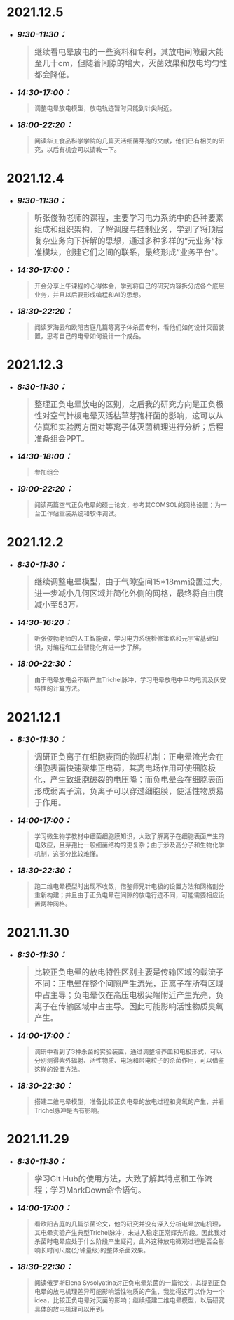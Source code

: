 # 2021.12.5
* <font size=4>__*9:30-11:30：*__</font>
    > <font size=4>继续看电晕放电的一些资料和专利，其放电间隙最大能至几十cm，但随着间隙的增大，灭菌效果和放电均匀性都会降低。</font>
* <font size=4>__*14:30-17:00：*__</font>
    > 调整电晕放电模型，放电轨迹暂时只能到针尖附近。
* <font size=4>__*18:00-22:20：*__</font>
    > 阅读华工食品科学学院的几篇灭活细菌芽孢的文献，他们已有相关的研究，以后有机会可以请教一下。

# 2021.12.4
* <font size=4>__*9:30-11:30：*__</font>
    > <font size=4>听张俊勃老师的课程，主要学习电力系统中的各种要素组成和组织架构，了解调度与控制业务，学到了将顶层复杂业务向下拆解的思想，通过多种多样的“元业务”标准模块，创建它们之间的联系，最终形成“业务平台”。</font>
* <font size=4>__*14:30-17:00：*__</font>
    > 开会分享上午课程的心得体会，学到将自己的研究内容拆分成各个底层业务，并且以后要形成编程和AI的思想。
* <font size=4>__*18:30-22:20：*__</font>
    > 阅读罗海云和欧阳吉庭几篇等离子体杀菌专利，看他们如何设计灭菌装置，思考自己的电晕如何设计一个成品。

# 2021.12.3
* <font size=4>__*8:30-11:30：*__</font>
    > <font size=4>整理正负电晕放电的区别，之后我的研究方向是正负极性对空气针板电晕灭活枯草芽孢杆菌的影响，这可以从仿真和实验两方面对等离子体灭菌机理进行分析；后程准备组会PPT。</font>
* <font size=4>__*14:30-18:00：*__</font>
    > 参加组会
* <font size=4>__*19:00-22:20：*__</font>
    > 阅读两篇空气正负电晕的硕士论文，参考其COMSOL的网格设置；为一台工作站重装系统和软件调试。

# 2021.12.2
* <font size=4>__*8:30-11:30：*__</font>
    > <font size=4>继续调整电晕模型，由于气隙空间15*18mm设置过大，进一步减小几何区域并简化外侧的网格，最终将自由度减小至53万。</font>
* <font size=4>__*14:30-16:20：*__</font>
    > 听张俊勃老师的人工智能课，学习电力系统检修策略和元宇宙基础知识，对编程和工业智能化有进一步了解。
* <font size=4>__*18:00-22:30：*__</font>
    > 由于电晕放电会不断产生Trichel脉冲，学习电晕放电中平均电流及伏安特性的计算方法。

# 2021.12.1
* <font size=4>__*8:30-11:30：*__</font>
    > <font size=4>调研正负离子在细胞表面的物理机制：正电晕流光会在细胞表面快速聚集正电荷，其高电场作用可使细胞极化，产生致细胞破裂的电压降；而负电晕会在细胞表面形成弱离子流，负离子可以穿过细胞膜，使活性物质易于作用。</font>
* <font size=4>__*14:00-17:00：*__</font>
    > 学习微生物学教材中细菌细胞膜知识，大致了解离子在细胞表面产生的电效应，且芽孢比一般细菌结构的更复杂；由于涉及高分子和生物化学机制，这部分比较难懂。
* <font size=4>__*18:30-22:30：*__</font>
    > 跑二维电晕模型时出现不收敛，借鉴师兄针电极的设置方法和网格剖分重新构建；并且由于正负电晕在间隙的放电行迹不同，可能需要相应设置两种网格。

# 2021.11.30
* <font size=4>__*8:30-11:30：*__</font>
    > <font size=4>比较正负电晕的放电特性区别主要是传输区域的载流子不同：正电晕在整个间隙产生流光，正离子在所有区域中占主导；负电晕仅在高压电极尖端附近产生光亮，负离子在传输区域中占主导。因此可能影响活性物质臭氧产生。</font>
* <font size=4>__*14:00-17:00：*__</font>
    > 调研中看到了3种杀菌的实验装置，通过调整培养皿和电极形式，可以分别测得紫外辐射、活性物质、电场和带电粒子的杀菌作用，可以借鉴这样的设置方法。
* <font size=4>__*18:30-22:30：*__</font>
    > 搭建二维电晕模型，准备比较正负电晕的放电过程和臭氧的产生，并看Trichel脉冲是否有影响。

# 2021.11.29
* <font size=4>__*8:30-11:30：*__</font>
    > <font size=4>学习Git Hub的使用方法，大致了解其特点和工作流程；学习MarkDown命令语句。</font>
* <font size=4>__*14:00-17:00：*__</font>
    > 看欧阳吉庭的几篇杀菌论文，他的研究并没有深入分析电晕放电机理，其电晕实验产生典型Trichel脉冲，未进入稳定正常辉光阶段。因此我对杀菌时电晕应处于什么阶段产生疑问，此外这种放电微观过程是否会影响长时间尺度(分钟量级)的整体杀菌效果。
* <font size=4>__*18:30-22:30：*__</font>
    > 阅读俄罗斯Elena Sysolyatina对正负电晕杀菌的一篇论文，其提到正负电晕的放电机理差异可能影响活性物质的产生，我觉得这可以作为一个idea，比较正负电晕对灭菌的影响；继续搭建二维电晕模型，以后研究具体的放电机理可以用到。
